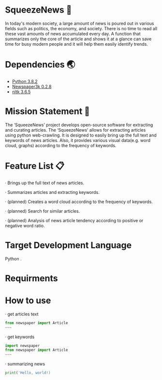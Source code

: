 # SqueezeNews 📖
In today's modern society, a large amount of news is poured out in various fields such as politics, the economy, and society. There is no time to read all these vast amounts of news accumulated every day.
A function that summarizes only the core of the article and shows it at a glance can save time for busy modern people and it will help them easily identify trends.

# Dependencies 🌏
- [Python 3.8.2](https://www.python.org/downloads/release/python-382/)
- [Newspaper3k 0.2.8](https://github.com/codelucas/newspaper)
- [nltk 3.6.5](https://www.nltk.org/)

# Mission Statement 📝
The ‘SqueezeNews’ project develops open-source software for extracting and curating articles.
The ‘SqueezeNews’  allows for extracting articles using python web-crawling.
It is designed to easily bring up the full text and keywords of news articles.
Also, it provides various visual data(e.g. word cloud, graphs) according to the frequency of keywords.

# Feature List 📋
· Brings up the full text of news articles.

· Summarizes articles and extracting keywords.

· (planned) Creates a word cloud according to the frequency of keywords.

· (planned) Search for similar articles.

· (planned) Analysis of news article tendency according to positive or negative word ratio.

# Target Development Language
Python .

# Requirments 

# How to use
· get articles text
```python
from newspaper import Article
~~~
```
· get keywords
```python
import newspaper
from newspaper import Article
~~~
```
· summarizing news
```python
print('Hello, world!)
```
